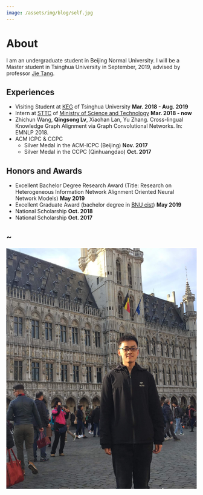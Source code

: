 ```yaml
---
image: /assets/img/blog/self.jpg
---
```


# About

I am an undergraduate student in Beijing Normal University. I will be a Master student in Tsinghua University in September, 2019, advised by professor [Jie Tang](http://keg.cs.tsinghua.edu.cn/jietang/).

## Experiences

* Visiting Student at [KEG](http://keg.cs.tsinghua.edu.cn/) of Tsinghua University **Mar. 2018 - Aug. 2019**
* Intern at [STTC](https://www.italents.cn/) of [Ministry of Science and Technology](http://www.most.gov.cn/) **Mar. 2018 - now**
* Zhichun Wang, **Qingsong Lv**, Xiaohan Lan, Yu Zhang. Cross-lingual Knowledge Graph Alignment via Graph Convolutional Networks. In: EMNLP 2018.
* ACM ICPC & CCPC
    * Silver Medal in the ACM-ICPC (Beijing) **Nov. 2017**
    * Silver Medal in the CCPC (Qinhuangdao) **Oct. 2017**

## Honors and Awards

* Excellent Bachelor Degree Research Award (Title: Research on Heterogeneous Information Network Alignment Oriented Neural Network Models) **May 2019**
* Excellent Graduate Award (bachelor degree in [BNU cist](http://cisten.bnu.edu.cn/)) **May 2019**
* National Scholarship **Oct. 2018**
* National Scholarship **Oct. 2017**

## ~

![](/assets/img/blog/self.jpg)

